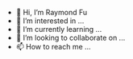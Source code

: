 - 👋 Hi, I’m Raymond Fu
- 👀 I’m interested in ...
- 🌱 I’m currently learning ...
- 💞️ I’m looking to collaborate on ...
- 📫 How to reach me ...




<!--_
RayFuPace/RayFuPace is a ✨ special ✨ repository because its `README.md` (this file) appears on your GitHub profile.
You can click the Preview link to take a look at your changes.
-->

